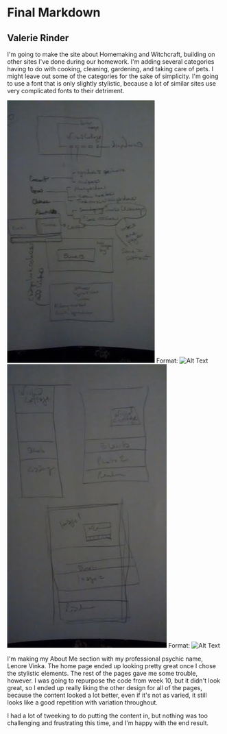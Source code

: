 # Final Markdown
## Valerie Rinder

I'm going to make the site about Homemaking and Witchcraft, building on other
sites I've done during our homework.
I'm adding several categories having to do with cooking, cleaning, gardening, and taking care of pets.
I might leave out some of the categories for the sake of simplicity. I'm going to use a font that is only
slightly stylistic, because a lot of similar sites use very complicated fonts to their detriment.

![Sitemap](/imgs/sitemap.jpg)
Format: ![Alt Text](url)
![Wireframes](/imgs/wireframe.jpg)
Format: ![Alt Text](url)

I'm making my About Me section with my professional psychic name, Lenore Vinka.
The home page ended up looking pretty great once I chose the stylistic elements.
The rest of the pages gave me some trouble, however. I was going to repurpose the
code from week 10, but it didn't look great, so I ended up really liking the other design
for all of the pages, because the content looked a lot better, even if it's not as varied, it
still looks like a good repetition with variation throughout.

I had a lot of tweeking to do putting the content in, but nothing was too challenging and frustrating this time, and I'm happy with the end result.
